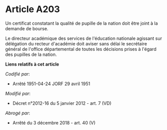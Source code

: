# Article A203

Un certificat constatant la qualité de pupille de la nation doit être joint à la demande de bourse.

Le directeur académique des services de l'éducation nationale agissant sur délégation du recteur d'académie doit aviser sans
délai le secrétaire général de l'office départemental de toutes les décisions prises à l'égard des pupilles de la nation.

**Liens relatifs à cet article**

_Codifié par_:

  - Arrêté 1951-04-24 JORF 29 avril 1951

_Modifié par_:

  - Décret n°2012-16 du 5 janvier 2012 - art. 7 (VD)

_Abrogé par_:

  - Arrêté du 3 décembre 2018 - art. 40 (V)

